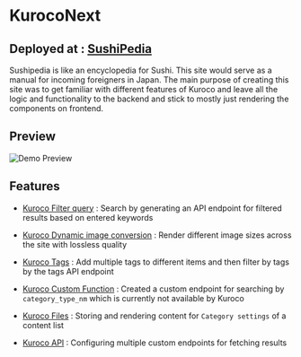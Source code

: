 # KurocoNext

## Deployed at : [SushiPedia](https://sushipedia.g.kuroco-front.app/homePage/)
Sushipedia is like an encyclopedia for Sushi. This site would serve as a manual for incoming foreigners in Japan. The main purpose of creating this site was to get familiar with different features of Kuroco and leave all the logic and functionality to the backend and stick to mostly just rendering the components on frontend.  

## Preview
![Demo Preview](https://user-images.githubusercontent.com/55151618/174931026-66f99d1b-3ce7-4f6c-8eb4-265aac4b2257.gif)

## Features
- [Kuroco Filter query](https://kuroco.app/docs/reference/filter-query/) : 
Search by generating an API endpoint for filtered results based on entered keywords

- [Kuroco Dynamic image conversion](https://kuroco.app/docs/reference/api-convert-image/) : 
Render different image sizes across the site with lossless quality

- [Kuroco Tags](https://kuroco.app/docs/management/tag-category/) :
Add multiple tags to different items and then filter by tags by the tags API endpoint

- [Kuroco Custom Function](https://kuroco.app/docs/tutorials/creating-a-custom-function-endpoint/) : 
Created a custom endpoint for searching by `category_type_nm` which is currently not available by Kuroco

- [Kuroco Files](https://kuroco.app/docs/tutorials/difference-between-kurocofiles-and-kurocofront/) : 
Storing and rendering content for `Category settings` of a content list

- [Kuroco API](https://kuroco.app/docs/tutorials/configure-endpoint/) : 
Configuring multiple custom endpoints for fetching results


